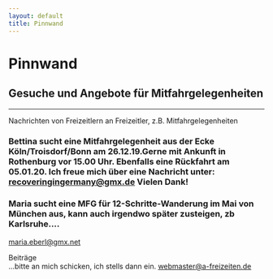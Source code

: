 ```yaml
---
layout: default
title: Pinnwand
---
```

# Pinnwand

## Gesuche und Angebote für Mitfahrgelegenheiten

-----------------------------------------------------------------------

Nachrichten von Freizeitlern an Freizeitler, z.B.
Mitfahrgelegenheiten

### Bettina sucht eine Mitfahrgelegenheit aus der Ecke Köln/Troisdorf/Bonn am 26.12.19.Gerne mit Ankunft in Rothenburg vor 15.00 Uhr. Ebenfalls eine Rückfahrt am 05.01.20. Ich freue mich über eine Nachricht unter: <recoveringingermany@gmx.de> Vielen Dank!


### Maria sucht eine MFG für 12-Schritte-Wanderung im Mai von München aus, kann auch irgendwo später zusteigen, zb Karlsruhe….

<maria.eberl@gmx.net>


Beiträge<br>
...bitte an mich schicken, ich stells dann ein.
<webmaster@a-freizeiten.de>

